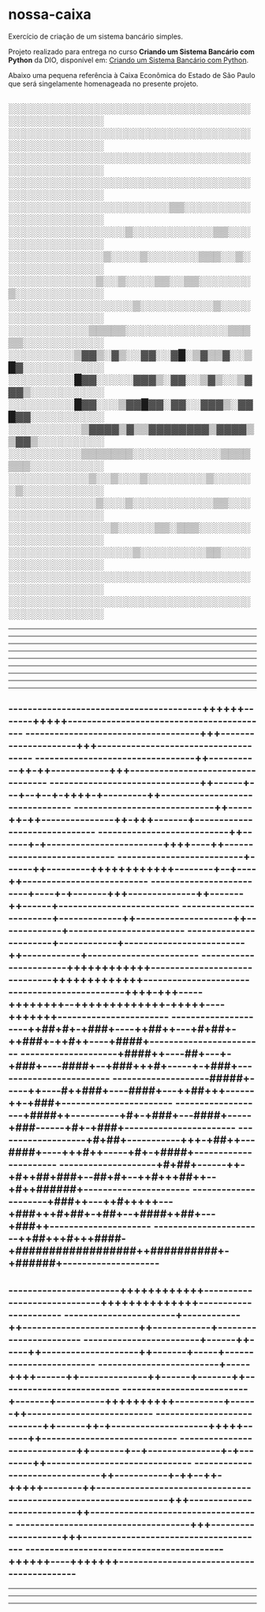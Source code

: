 # nossa-caixa
Exercício de criação de um sistema bancário simples.

Projeto realizado para entrega no curso **Criando um Sistema Bancário com Python** da DIO, disponível em:
[Criando um Sistema Bancário com Python](https://web.dio.me/lab/desafio-de-projeto-criando-um-sistema-bancario/).

Abaixo uma pequena referência à Caixa Econômica do Estado de São Paulo que será singelamente homenageada no presente projeto.

░░░░░░░░░░░░░░░░░░░░░░░░░░░░░░░░░░░░░░░░░░░░░░
░░░░░░░░░░░░░░░░░░░░░░░░░░░░░░░░░░░░░░░░░░░░░░
░░░░░░░░░░░░░░░░░░░░░░░░░░░░░░░░░░░░░░░░░░░░░░
░░░░░░░░░░░░░░░░░░░░░░░░░░░░░░░░░░░░░░░░░░░░░░
░░░░░░░░░░░░░░░░░░░░░░▒▒░░░░░░░░░░░░░░░░░░░░░░
░░░░░░░░░░░░░░░░▒░░░░░░░░░░░▒▒░░░░░░░░░░░░░░░░
░░░░░░░░░░░░░▒░░░░▒░░░░░░░▒▒▒░░▒░░░░░░░░░░░░░░
░░░░░░░░░░░░▒░░▒░░░░▒▒░░▒▒░░░░░░░▒░░░░░░░░░░░░
░░░░░░░░░░░░░░░░░▒░░░░░░░░░░▒░░░░░░░░░░░░░░░░░
░░░░░░░░░░░▒▒▒▒▒░░░░░░░░░░░░░░▒▒▒▒▒░░░░░░░░░░░
░░░░░░░░░▒▓▓▒░▓▒░░▓▓░░▓█░▒▓▒▒▓░░▒█▓░░░░░░░░░░░
░░░░░░░░░█▓▓░░░░░▓▓▓▒░▓▓░░▒▓▒░░▒▓▓▓▒░░░░░░░░░░
░░░░░░░░░█▓▓░░░▒▓▓█▓▓░▓▓░░▓▓▓▒░▓▓█▓▓░░░░░░░░░░
░░░░░░░░░░▒▓▓▓▓▒▓▒▒▓▓▓▓▓▓▓▓▒▓▓▓▓▒▒▓▓▒░░░░░░░░░
░░░░░░░░░░▒▒▒▒▒▒▒░░░░░░░░░░░░▒▒▒▒▒▒▒░░░░░░░░░░
░░░░░░░░░░░▒░░▒░░░▒░░░░░░░░▒░░░░░░▒░░░░░░░░░░░
░░░░░░░░░░░░▒░░░▒░░░░░░░░░░░▒▒░░░░░░░░░░░░░░░░
░░░░░░░░░░░░░░▒░░░░░▒▒░▒▒▒░░░░░░░░░░░░░░░░░░░░
░░░░░░░░░░░░░░░░░▒░░░░░░░░░▒▒░░░░░░░░░░░░░░░░░
░░░░░░░░░░░░░░░░░░░░░░░░░░░░░░░░░░░░░░░░░░░░░░
░░░░░░░░░░░░░░░░░░░░░░░░░░░░░░░░░░░░░░░░░░░░░░
----------------------------------------------------------------------------------------------------
----------------------------------------------------------------------------------------------------
----------------------------------------------------------------------------------------------------
----------------------------------------------------------------------------------------------------
----------------------------------------------------------------------------------------------------
----------------------------------------------------------------------------------------------------
----------------------------------------------------------------------------------------------------
----------------------------------------------------------------------------------------------------
----------------------------------------------------------------------------------------------------
----------------------------------------------------------------------------------------------------
----------------------------------------++++++-------+++++------------------------------------------
------------------------------------+++---------------------+++-------------------------------------
---------------------------------++-----------++-++------------+++----------------------------------
-------------------------------++------+---+--+--+-++++-+---------++--------------------------------
-----------------------------++-----++-++---------------++-+++-------+------------------------------
---------------------------++------+-+------------------------++++----++----------------------------
--------------------------+------++---------++++++++++++--------+--+----++--------------------------
-------------------------+----+-+-------+++--------------++-------++------+-------------------------
------------------------+-------------++--------------------++-------------+------------------------
-----------------------+------------+-------------------------++------------+-----------------------
-----------------------++++++++++++------------------------------+++++++++++++----------------------
------------------------++++-+++-----++++++++--+++++++++++++-+++++----+++++++-----------------------
---------------------++##+#+-+###+----++##++---+#+##+-++###+-++#++----+####+------------------------
--------------------+####++----##+---+-+###+----####+--+###+++#+-----+-+###+------------------------
--------------------#####+-----++----#++###+----####+---++##+++------++-+###+-----------------------
-------------------+####++----------+#+-+###+---####+-----+###------+#+-+###+-----------------------
-------------------+#+##+-----------+++-+##++---####+----+++#++-----+#+-+####+----------------------
--------------------+#+##+------++-+#++##+###+--##+#+--++#+++##++--+#++######+----------------------
---------------------+###++---++#+++++---+###+++#+##+-+##+--+####++##+---+###++---------------------
-----------------------++##+++#+++####-+##################++##########+-+######+--------------------
----------------------------------------------------------------------------------------------------
-----------------------++++++++++++-----------------------------++++++++++++++----------------------
-----------------------+------------++------------------------++------------+-----------------------
------------------------+------++-----++--------------------++-------+-----+------------------------
-------------------------+-----++++------++--------------++------+-------++-------------------------
--------------------------+-------+----------++++++++++----------+------++--------------------------
---------------------------++------++-+--------------------+++++------++----------------------------
-----------------------------++-------+--+---------------+-+--------++------------------------------
-------------------------------++-----------+-++--++-+++++--------++--------------------------------
---------------------------------+++---------------------------++-----------------------------------
------------------------------------+++--------------------+++--------------------------------------
-----------------------------------------++++++----+++++++------------------------------------------
----------------------------------------------------------------------------------------------------
----------------------------------------------------------------------------------------------------
----------------------------------------------------------------------------------------------------
----------------------------------------------------------------------------------------------------

